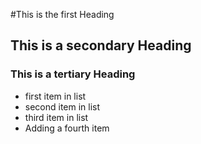 #This is the first  Heading
## This is a secondary Heading
### This is a tertiary Heading

* first item in list
* second item in list
* third item in list
* Adding a fourth item
